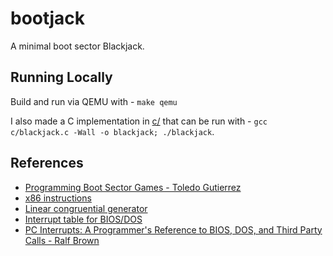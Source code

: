 # bootjack

A minimal boot sector Blackjack.

## Running Locally

Build and run via QEMU with - `make qemu`

I also made a C implementation in [c/](c/) that can be run with - `gcc c/blackjack.c -Wall -o blackjack; ./blackjack`.

## References

- [Programming Boot Sector Games - Toledo Gutierrez](https://www.amazon.com/Programming-Sector-Games-Toledo-Gutierrez/dp/0359816312)
- [x86 instructions](https://www.felixcloutier.com/x86/)
- [Linear congruential generator](https://en.wikipedia.org/wiki/Linear_congruential_generator)
- [Interrupt table for BIOS/DOS](https://stanislavs.org/helppc/int_table.html)
- [PC Interrupts: A Programmer's Reference to BIOS, DOS, and Third Party Calls - Ralf Brown](https://www.amazon.com/PC-Interrupts-Programmers-Reference-Third-dp-0201577976/dp/0201577976)
